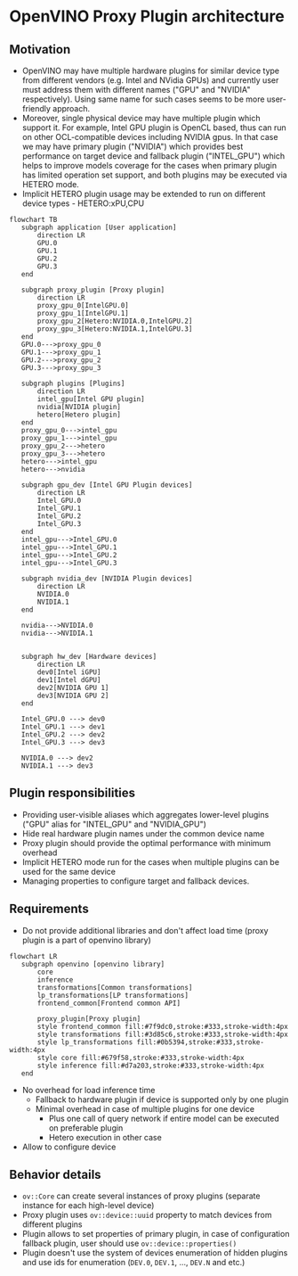 # OpenVINO Proxy Plugin architecture

## Motivation

 - OpenVINO may have multiple hardware plugins for similar device type from different vendors (e.g. Intel and NVidia GPUs) and currently user must address them with different names ("GPU" and "NVIDIA" respectively). Using same name for such cases seems to be more user-friendly approach.
 - Moreover, single physical device may have multiple plugin which support it. For example, Intel GPU plugin is OpenCL based, thus can run on other OCL-compatible devices including NVIDIA gpus. In that case we may have primary plugin ("NVIDIA") which provides best performance on target device and fallback plugin ("INTEL_GPU") which helps to improve models coverage for the cases when primary plugin has limited operation set support, and both plugins may be executed via HETERO mode.
 - Implicit HETERO plugin usage may be extended to run on different device types - HETERO:xPU,CPU

 ```mermaid
flowchart TB
    subgraph application [User application]
        direction LR
        GPU.0
        GPU.1
        GPU.2
        GPU.3
    end
    
    subgraph proxy_plugin [Proxy plugin]
        direction LR
        proxy_gpu_0[IntelGPU.0]
        proxy_gpu_1[IntelGPU.1]
        proxy_gpu_2[Hetero:NVIDIA.0,IntelGPU.2]
        proxy_gpu_3[Hetero:NVIDIA.1,IntelGPU.3]
    end
    GPU.0--->proxy_gpu_0
    GPU.1--->proxy_gpu_1
    GPU.2--->proxy_gpu_2
    GPU.3--->proxy_gpu_3
    
    subgraph plugins [Plugins]
        direction LR
        intel_gpu[Intel GPU plugin]
        nvidia[NVIDIA plugin]
        hetero[Hetero plugin]
    end
    proxy_gpu_0--->intel_gpu
    proxy_gpu_1--->intel_gpu
    proxy_gpu_2--->hetero
    proxy_gpu_3--->hetero
    hetero--->intel_gpu
    hetero--->nvidia
    
    subgraph gpu_dev [Intel GPU Plugin devices]
        direction LR
        Intel_GPU.0
        Intel_GPU.1
        Intel_GPU.2
        Intel_GPU.3
    end
    intel_gpu--->Intel_GPU.0
    intel_gpu--->Intel_GPU.1
    intel_gpu--->Intel_GPU.2
    intel_gpu--->Intel_GPU.3
    
    subgraph nvidia_dev [NVIDIA Plugin devices]
        direction LR
        NVIDIA.0
        NVIDIA.1
    end
    
    nvidia--->NVIDIA.0
    nvidia--->NVIDIA.1
    
    
    subgraph hw_dev [Hardware devices]
        direction LR
        dev0[Intel iGPU]
        dev1[Intel dGPU]
        dev2[NVIDIA GPU 1]
        dev3[NVIDIA GPU 2]
    end
    
    Intel_GPU.0 ---> dev0
    Intel_GPU.1 ---> dev1
    Intel_GPU.2 ---> dev2
    Intel_GPU.3 ---> dev3
    
    NVIDIA.0 ---> dev2
    NVIDIA.1 ---> dev3
```

## Plugin responsibilities

 - Providing user-visible aliases which aggregates lower-level plugins ("GPU" alias for "INTEL_GPU" and "NVIDIA_GPU")
 - Hide real hardware plugin names under the common device name
 - Proxy plugin should provide the optimal performance with minimum overhead
 - Implicit HETERO mode run for the cases when multiple plugins can be used for the same device
 - Managing properties to configure target and fallback devices.

## Requirements

 - Do not provide additional libraries and don't affect load time (proxy plugin is a part of openvino library)
 ```mermaid
flowchart LR
    subgraph openvino [openvino library]
        core
        inference
        transformations[Common transformations]
        lp_transformations[LP transformations]
        frontend_common[Frontend common API]
        
        proxy_plugin[Proxy plugin]
        style frontend_common fill:#7f9dc0,stroke:#333,stroke-width:4px
        style transformations fill:#3d85c6,stroke:#333,stroke-width:4px
        style lp_transformations fill:#0b5394,stroke:#333,stroke-width:4px
        style core fill:#679f58,stroke:#333,stroke-width:4px
        style inference fill:#d7a203,stroke:#333,stroke-width:4px
    end
```
 - No overhead for load inference time
    - Fallback to hardware plugin if device is supported only by one plugin
    - Minimal overhead in case of multiple plugins for one device
        - Plus one call of query network if entire model can be executed on preferable plugin
        - Hetero execution in other case
 - Allow to configure device

## Behavior details
 - `ov::Core` can create several instances of proxy plugins (separate instance for each high-level device)
 - Proxy plugin uses `ov::device::uuid` property to match devices from different plugins
 - Plugin allows to set properties of primary plugin, in case of configuration fallback plugin, user should use `ov::device::properties()`
 - Plugin doesn't use the system of devices enumeration of hidden plugins and use ids for enumeration (`DEV.0`, `DEV.1`, ..., `DEV.N` and etc.)
